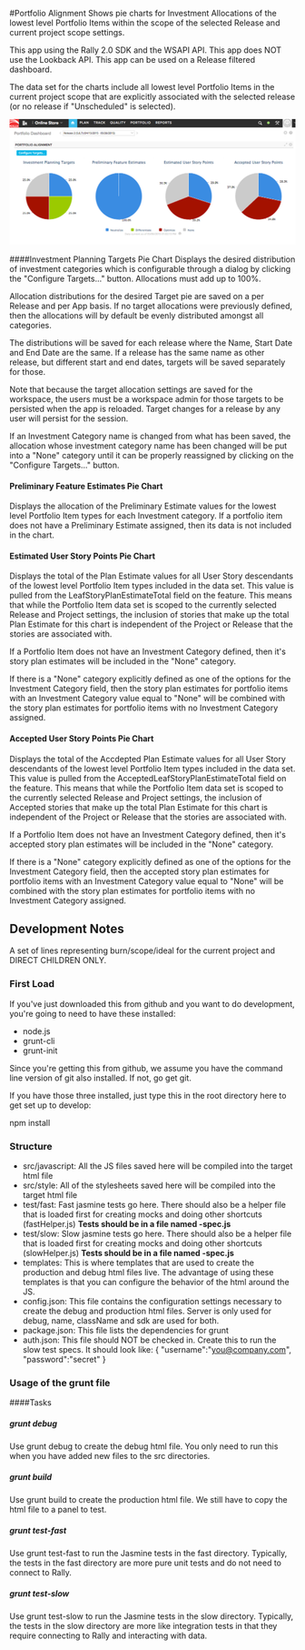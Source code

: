 #Portfolio Alignment
Shows pie charts for Investment Allocations of the lowest level Portfolio Items within the scope of the selected Release and current project scope settings.

This app using the Rally 2.0 SDK and the WSAPI API.  This app does NOT use the Lookback API. This app can be used on a Release filtered dashboard.

The data set for the charts include all lowest level Portfolio Items in the current project scope that are explicitly associated
with the selected release (or no release if "Unscheduled" is selected).

![ScreenShot](/images/portfolio-alignment.png)


####Investment Planning Targets Pie Chart
Displays the desired distribution of investment categories which is
configurable through a dialog by clicking the "Configure Targets..." button.  Allocations must add up to 100%.

Allocation distributions for the desired Target pie are saved on a per Release and per App basis. If no target allocations were previously
defined, then the allocations will by default be evenly distributed amongst all categories.

The distributions will be saved for each release where the Name, Start Date and End Date are the same.  If a release has the same name as other release, but different
start and end dates, targets will be saved separately for those.

Note that because the target allocation settings are saved for the workspace, the users must be a workspace admin for those targets to be persisted when
the app is reloaded.  Target changes for a release by any user will persist for the session.

If an Investment Category name is changed from what has been saved, the allocation whose investment category name has been
changed will be put into a "None" category until it can be properly reassigned by clicking on the "Configure Targets..." button.


#### Preliminary Feature Estimates Pie Chart
Displays the allocation of the Preliminary Estimate values for the lowest level Portfolio Item types for
each Investment category.  If a portfolio item does not have a Preliminary Estimate assigned, then its data is not included in the chart.

#### Estimated User Story Points Pie Chart
Displays the total of the Plan Estimate values for all User Story descendants of the lowest level Portfolio Item types included in the data set.
This value is pulled from the LeafStoryPlanEstimateTotal field on the feature.  This means that while the Portfolio Item data set is scoped
to the currently selected Release and Project settings, the inclusion of stories that make up the total Plan Estimate for this chart is independent
of the Project or Release that the stories are associated with.

If a Portfolio Item does not have an Investment Category defined, then it's story plan estimates will be included in the "None" category.

If there is a "None" category explicitly defined as one of the options for the Investment Category field, then the story plan estimates
for portfolio items with an Investment Category value equal to "None" will be combined with the story plan estimates for portfolio items
with no Investment Category assigned.

#### Accepted User Story Points Pie Chart
Displays the total of the Accdepted Plan Estimate values for all User Story descendants of the lowest level Portfolio Item types included in the data set.
This value is pulled from the AcceptedLeafStoryPlanEstimateTotal field on the feature.  This means that while the Portfolio Item data set is scoped
to the currently selected Release and Project settings, the inclusion of Accepted stories that make up the total Plan Estimate for this chart is independent
of the Project or Release that the stories are associated with.

If a Portfolio Item does not have an Investment Category defined, then it's accepted story plan estimates will be included in the "None" category.

If there is a "None" category explicitly defined as one of the options for the Investment Category field, then the accepted story plan estimates
for portfolio items with an Investment Category value equal to "None" will be combined with the story plan estimates for portfolio items
with no Investment Category assigned.

## Development Notes

A set of lines representing burn/scope/ideal for the
current project and DIRECT CHILDREN ONLY.

### First Load

If you've just downloaded this from github and you want to do development, 
you're going to need to have these installed:

 * node.js
 * grunt-cli
 * grunt-init
 
Since you're getting this from github, we assume you have the command line
version of git also installed.  If not, go get git.

If you have those three installed, just type this in the root directory here
to get set up to develop:

  npm install

### Structure

  * src/javascript:  All the JS files saved here will be compiled into the 
  target html file
  * src/style: All of the stylesheets saved here will be compiled into the 
  target html file
  * test/fast: Fast jasmine tests go here.  There should also be a helper 
  file that is loaded first for creating mocks and doing other shortcuts
  (fastHelper.js) **Tests should be in a file named <something>-spec.js**
  * test/slow: Slow jasmine tests go here.  There should also be a helper
  file that is loaded first for creating mocks and doing other shortcuts 
  (slowHelper.js) **Tests should be in a file named <something>-spec.js**
  * templates: This is where templates that are used to create the production
  and debug html files live.  The advantage of using these templates is that
  you can configure the behavior of the html around the JS.
  * config.json: This file contains the configuration settings necessary to
  create the debug and production html files.  Server is only used for debug,
  name, className and sdk are used for both.
  * package.json: This file lists the dependencies for grunt
  * auth.json: This file should NOT be checked in.  Create this to run the
  slow test specs.  It should look like:
    {
        "username":"you@company.com",
        "password":"secret"
    }
  
### Usage of the grunt file
####Tasks
    
##### grunt debug

Use grunt debug to create the debug html file.  You only need to run this when you have added new files to
the src directories.

##### grunt build

Use grunt build to create the production html file.  We still have to copy the html file to a panel to test.

##### grunt test-fast

Use grunt test-fast to run the Jasmine tests in the fast directory.  Typically, the tests in the fast 
directory are more pure unit tests and do not need to connect to Rally.

##### grunt test-slow

Use grunt test-slow to run the Jasmine tests in the slow directory.  Typically, the tests in the slow
directory are more like integration tests in that they require connecting to Rally and interacting with
data.
